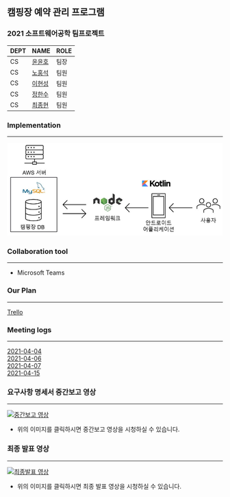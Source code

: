 ## 캠핑장 예약 관리 프로그램
### 2021 소프트웨어공학 팀프로젝트

DEPT | NAME | ROLE
---| --- | ---
CS | [윤윤호](https://github.com/yun-yunho "@Yunho Yun") | 팀장
CS | [노홍석](https://github.com/nohsa97 "@Hongseok Roh") | 팀원
CS | [이현성](https://github.com/happiestlife "@Hyunsung Lee") | 팀원
CS | [정한수](https://github.com/8471919 "@Jeong-hansu") | 팀원
CS | [최종현](https://github.com/lun4-light "@Jong-hyun Choi") | 팀원

### Implementation
---
![서비스 구성도](./img/ServiceDiagram.jpg)

### Collaboration tool
---
- Microsoft Teams

### Our Plan
---
<a href="https://trello.com/b/6BtFPscC/smu-nolja" target="_blank">Trello</a>

### Meeting logs
---

[2021-04-04](./%ED%9A%8C%EC%9D%98%EB%A1%9D/20210404.md) <br/>
[2021-04-06](./%ED%9A%8C%EC%9D%98%EB%A1%9D/20210406.md) <br/>
[2021-04-07](./%ED%9A%8C%EC%9D%98%EB%A1%9D/20210407.md) <br/>
[2021-04-15](./%ED%9A%8C%EC%9D%98%EB%A1%9D/20210415.md) <br/>

### 요구사항 명세서 중간보고 영상
---

[![중간보고 영상](http://img.youtube.com/vi/csKvBtmY_-o/0.jpg)](https://youtu.be/csKvBtmY_-o)
  
- 위의 이미지를 클릭하시면 중간보고 영상을 시청하실 수 있습니다.


### 최종 발표 영상
---

[![최종발표 영상](http://img.youtube.com/vi/qDCkv_aV4Kw/0.jpg)](https://youtu.be/qDCkv_aV4Kw)

- 위의 이미지를 클릭하시면 최종 발표 영상을 시청하실 수 있습니다.
